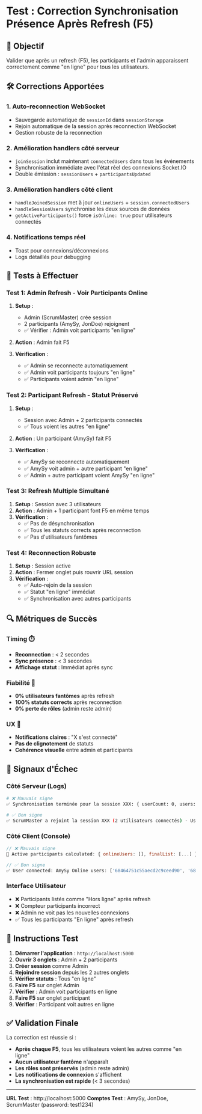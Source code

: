 # Test : Correction Synchronisation Présence Après Refresh (F5)

## 🎯 Objectif
Valider que après un refresh (F5), les participants et l'admin apparaissent correctement comme "en ligne" pour tous les utilisateurs.

## 🛠️ Corrections Apportées

### 1. **Auto-reconnection WebSocket**
- Sauvegarde automatique de `sessionId` dans `sessionStorage`
- Rejoin automatique de la session après reconnection WebSocket
- Gestion robuste de la reconnection

### 2. **Amélioration handlers côté serveur**
- `joinSession` inclut maintenant `connectedUsers` dans tous les événements
- Synchronisation immédiate avec l'état réel des connexions Socket.IO
- Double émission : `sessionUsers` + `participantsUpdated`

### 3. **Amélioration handlers côté client**
- `handleJoinedSession` met à jour `onlineUsers` + `session.connectedUsers`
- `handleSessionUsers` synchronise les deux sources de données
- `getActiveParticipants()` force `isOnline: true` pour utilisateurs connectés

### 4. **Notifications temps réel**
- Toast pour connexions/déconnexions
- Logs détaillés pour debugging

## 🧪 Tests à Effectuer

### Test 1: Admin Refresh - Voir Participants Online
1. **Setup** : 
   - Admin (ScrumMaster) crée session
   - 2 participants (AmySy, JonDoe) rejoignent
   - ✅ Vérifier : Admin voit participants "en ligne"

2. **Action** : Admin fait F5
3. **Vérification** :
   - ✅ Admin se reconnecte automatiquement
   - ✅ Admin voit participants toujours "en ligne"
   - ✅ Participants voient admin "en ligne"

### Test 2: Participant Refresh - Statut Préservé
1. **Setup** : 
   - Session avec Admin + 2 participants connectés
   - ✅ Tous voient les autres "en ligne"

2. **Action** : Un participant (AmySy) fait F5
3. **Vérification** :
   - ✅ AmySy se reconnecte automatiquement
   - ✅ AmySy voit admin + autre participant "en ligne"
   - ✅ Admin + autre participant voient AmySy "en ligne"

### Test 3: Refresh Multiple Simultané
1. **Setup** : Session avec 3 utilisateurs
2. **Action** : Admin + 1 participant font F5 en même temps
3. **Vérification** :
   - ✅ Pas de désynchronisation
   - ✅ Tous les statuts corrects après reconnection
   - ✅ Pas d'utilisateurs fantômes

### Test 4: Reconnection Robuste
1. **Setup** : Session active
2. **Action** : Fermer onglet puis rouvrir URL session
3. **Vérification** :
   - ✅ Auto-rejoin de la session
   - ✅ Statut "en ligne" immédiat
   - ✅ Synchronisation avec autres participants

## 🔍 Métriques de Succès

### Timing ⏱️
- **Reconnection** : < 2 secondes
- **Sync présence** : < 3 secondes
- **Affichage statut** : Immédiat après sync

### Fiabilité 🎯
- **0% utilisateurs fantômes** après refresh
- **100% statuts corrects** après reconnection
- **0% perte de rôles** (admin reste admin)

### UX 👤
- **Notifications claires** : "X s'est connecté"
- **Pas de clignotement** de statuts
- **Cohérence visuelle** entre admin et participants

## 🐛 Signaux d'Échec

### Côté Serveur (Logs)
```bash
# ❌ Mauvais signe
✅ Synchronisation terminée pour la session XXX: { userCount: 0, users: [] }

# ✅ Bon signe  
✅ ScrumMaster a rejoint la session XXX (2 utilisateurs connectés) - Users: [ScrumMaster, AmySy]
```

### Côté Client (Console)
```javascript
// ❌ Mauvais signe
🔄 Active participants calculated: { onlineUsers: [], finalList: [...] }

// ✅ Bon signe
✅ User connected: AmySy Online users: ['68464751c55aecd2c9ceed90', '68464751c55aecd2c9ceed9f']
```

### Interface Utilisateur
- ❌ Participants listés comme "Hors ligne" après refresh
- ❌ Compteur participants incorrect
- ❌ Admin ne voit pas les nouvelles connexions
- ✅ Tous les participants "En ligne" après refresh

## 🚀 Instructions Test

1. **Démarrer l'application** : `http://localhost:5000`
2. **Ouvrir 3 onglets** : Admin + 2 participants
3. **Créer session** comme Admin
4. **Rejoindre session** depuis les 2 autres onglets
5. **Vérifier statuts** : Tous "en ligne"
6. **Faire F5** sur onglet Admin
7. **Vérifier** : Admin voit participants en ligne
8. **Faire F5** sur onglet participant
9. **Vérifier** : Participant voit autres en ligne

## ✅ Validation Finale

La correction est réussie si :
- **Après chaque F5**, tous les utilisateurs voient les autres comme "en ligne"
- **Aucun utilisateur fantôme** n'apparaît
- **Les rôles sont préservés** (admin reste admin)
- **Les notifications de connexion** s'affichent
- **La synchronisation est rapide** (< 3 secondes)

---

**URL Test** : http://localhost:5000
**Comptes Test** : AmySy, JonDoe, ScrumMaster (password: test1234) 